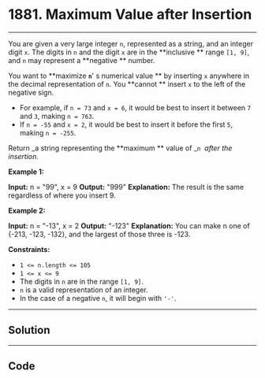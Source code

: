 # 1881. Maximum Value after Insertion

---

You are given a very large integer `n`, represented as a string,​​​​​​ and an integer digit `x`. The digits in `n` and the digit `x` are in the **inclusive ** range `[1, 9]`, and `n` may represent a **negative ** number.

You want to **maximize **`n`**' s numerical value ** by inserting `x` anywhere in the decimal representation of `n`​​​​​​. You **cannot ** insert `x` to the left of the negative sign.

  * For example, if `n = 73` and `x = 6`, it would be best to insert it between `7` and `3`, making `n = 763`.
  * If `n = -55` and `x = 2`, it would be best to insert it before the first `5`, making `n = -255`.



Return _a string representing the **maximum ** value of _`n` _​​​​​​ after the insertion_.

 

**Example 1:**


**Input:** n = "99", x = 9
**Output:** "999"
**Explanation:** The result is the same regardless of where you insert 9.


**Example 2:**


**Input:** n = "-13", x = 2
**Output:** "-123"
**Explanation:** You can make n one of {-213, -123, -132}, and the largest of those three is -123.


 

**Constraints:**

  * `1 <= n.length <= 105`
  * `1 <= x <= 9`
  * The digits in `n`​​​ are in the range `[1, 9]`.
  * `n` is a valid representation of an integer.
  * In the case of a negative `n`,​​​​​​ it will begin with `'-'`.

---

## Solution



---

## Code
```python


```